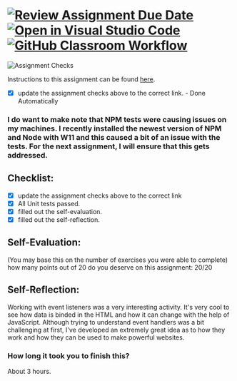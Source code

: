 [![Review Assignment Due Date](https://classroom.github.com/assets/deadline-readme-button-24ddc0f5d75046c5622901739e7c5dd533143b0c8e959d652212380cedb1ea36.svg)](https://classroom.github.com/a/1-StSSCt)
[![Open in Visual Studio Code](https://classroom.github.com/assets/open-in-vscode-718a45dd9cf7e7f842a935f5ebbe5719a5e09af4491e668f4dbf3b35d5cca122.svg)](https://classroom.github.com/online_ide?assignment_repo_id=11878691&assignment_repo_type=AssignmentRepo)
[![GitHub Classroom Workflow](https://github.com/IT3049C-Lively-FA23/js-and-dom-exercises-pittmaza/actions/workflows/classroom.yml/badge.svg)](https://github.com/IT3049C-Lively-FA23/js-and-dom-exercises-pittmaza/actions/workflows/classroom.yml)
===================================
![Assignment Checks](https://github.com/IT3049C/JS-and-DOM-Exercises/workflows/Assignment%20Checks/badge.svg)

Instructions to this assignment can be found [here](https://reedws.github.io/IT3049C/coursework/labs/js-and-dom-exercises/).

- [x] update the assignment checks above to the correct link. - Done Automatically

### I do want to make note that NPM tests were causing issues on my machines. I recently installed the newest version of NPM and Node with W11 and this caused a bit of an issue with the tests. For the next assignment, I will ensure that this gets addressed.

## Checklist:

- [x] update the assignment checks above to the correct link
- [x] All Unit tests passed.
- [x] filled out the self-evaluation.
- [x] filled out the self-reflection.

## Self-Evaluation:

(You may base this on the number of exercises you were able to complete)
how many points out of 20 do you deserve on this assignment: 20/20

## Self-Reflection:

Working with event listeners was a very interesting activity. It's very cool to see how data is binded in the HTML and how it can change with the help of JavaScript.
Although trying to understand event handlers was a bit challenging at first, I've developed an extremely great idea as to how they work and how they can be used to make powerful websites.

### How long it took you to finish this?

About 3 hours.
